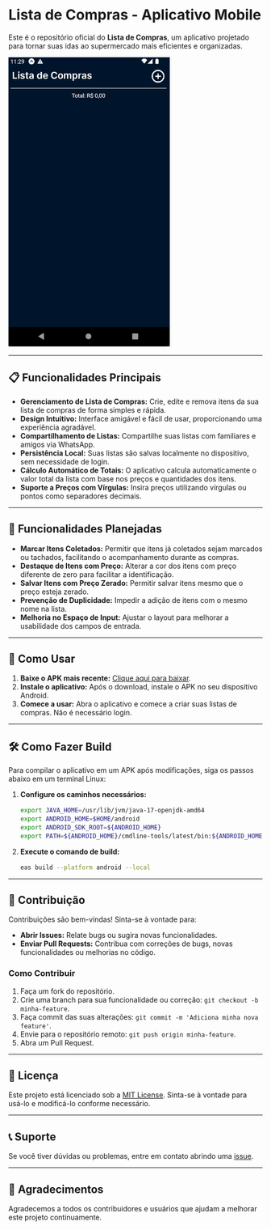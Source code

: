 # Lista de Compras - Aplicativo Mobile

Este é o repositório oficial do **Lista de Compras**, um aplicativo projetado para tornar suas idas ao supermercado mais eficientes e organizadas.

![Demonstração do Aplicativo](.github/mobile.gif)

---

## 📋 Funcionalidades Principais

- **Gerenciamento de Lista de Compras:** Crie, edite e remova itens da sua lista de compras de forma simples e rápida.
- **Design Intuitivo:** Interface amigável e fácil de usar, proporcionando uma experiência agradável.
- **Compartilhamento de Listas:** Compartilhe suas listas com familiares e amigos via WhatsApp.
- **Persistência Local:** Suas listas são salvas localmente no dispositivo, sem necessidade de login.
- **Cálculo Automático de Totais:** O aplicativo calcula automaticamente o valor total da lista com base nos preços e quantidades dos itens.
- **Suporte a Preços com Vírgulas:** Insira preços utilizando vírgulas ou pontos como separadores decimais.

---

## 🌟 Funcionalidades Planejadas

- **Marcar Itens Coletados:** Permitir que itens já coletados sejam marcados ou tachados, facilitando o acompanhamento durante as compras.
- **Destaque de Itens com Preço:** Alterar a cor dos itens com preço diferente de zero para facilitar a identificação.
- **Salvar Itens com Preço Zerado:** Permitir salvar itens mesmo que o preço esteja zerado.
- **Prevenção de Duplicidade:** Impedir a adição de itens com o mesmo nome na lista.
- **Melhoria no Espaço de Input:** Ajustar o layout para melhorar a usabilidade dos campos de entrada.

---

## 🚀 Como Usar

1. **Baixe o APK mais recente:** [Clique aqui para baixar](https://github.com/StephHoel/lista-compras-mobile/releases/download/v1.2.7/lista-compras-v1.2.7.apk).
2. **Instale o aplicativo:** Após o download, instale o APK no seu dispositivo Android.
3. **Comece a usar:** Abra o aplicativo e comece a criar suas listas de compras. Não é necessário login.

---

## 🛠️ Como Fazer Build

Para compilar o aplicativo em um APK após modificações, siga os passos abaixo em um terminal Linux:

1. **Configure os caminhos necessários:**

   ```bash
   export JAVA_HOME=/usr/lib/jvm/java-17-openjdk-amd64
   export ANDROID_HOME=$HOME/android
   export ANDROID_SDK_ROOT=${ANDROID_HOME}
   export PATH=${ANDROID_HOME}/cmdline-tools/latest/bin:${ANDROID_HOME}/platform-tools:${ANDROID_HOME}/tools:${ANDROID_HOME}/tools/bin:${PATH}
   ```

2. **Execute o comando de build:**

   ```bash
   eas build --platform android --local
   ```

---

## 🤝 Contribuição

Contribuições são bem-vindas! Sinta-se à vontade para:

- **Abrir Issues:** Relate bugs ou sugira novas funcionalidades.
- **Enviar Pull Requests:** Contribua com correções de bugs, novas funcionalidades ou melhorias no código.

### Como Contribuir

1. Faça um fork do repositório.
2. Crie uma branch para sua funcionalidade ou correção: `git checkout -b minha-feature`.
3. Faça commit das suas alterações: `git commit -m 'Adiciona minha nova feature'`.
4. Envie para o repositório remoto: `git push origin minha-feature`.
5. Abra um Pull Request.

---

## 📄 Licença

Este projeto está licenciado sob a [MIT License](LICENSE). Sinta-se à vontade para usá-lo e modificá-lo conforme necessário.

---

## 📞 Suporte

Se você tiver dúvidas ou problemas, entre em contato abrindo uma [issue](https://github.com/StephHoel/lista-compras-mobile/issues).

---

## 🌟 Agradecimentos

Agradecemos a todos os contribuidores e usuários que ajudam a melhorar este projeto continuamente.
